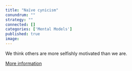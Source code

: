 ```yaml
---
title: "Naïve cynicism"
conundrum: ""
strategy: ""
connected: []
categories: ['Mental Models']
published: true
image: 
---
```


We think others are more selfishly motivated than we are.

[More information](https://en.wikipedia.org/wiki/Na%C3%AFve_cynicism)


